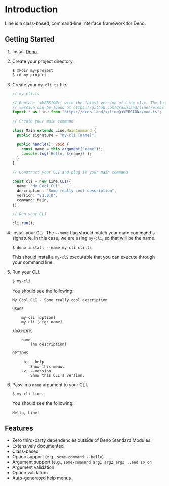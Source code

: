 # Introduction

Line is a class-based, command-line interface framework for Deno.

## Getting Started

1. Install [Deno](https://deno.land/).

2. Create your project directory.

   ```shell
   $ mkdir my-project
   $ cd my-project
   ```

3. Create your `my_cli.ts` file.

   ```typescript
   // my_cli.ts

   // Replace `<VERSION>` with the latest version of Line v1.x. The latest
   // version can be found at https://github.com/drashland/line/releases/latest
   import * as Line from "https://deno.land/x/line@<VERSION>/mod.ts";

   // Create your main command

   class Main extends Line.MainCommand {
     public signature = "my-cli [name]";

     public handle(): void {
       const name = this.argument("name")!;
       console.log(`Hello, ${name}!`);
     }
   }

   // Construct your CLI and plug in your main command

   const cli = new Line.CLI({
     name: "My Cool CLI",
     description: "Some really cool description",
     version: "v1.0.0",
     command: Main,
   });

   // Run your CLI

   cli.run();
   ```

4. Install your CLI. The `--name` flag should match your main command's
   signature. In this case, we are using `my-cli`, so that will be the name.

   ```shell
   $ deno install --name my-cli cli.ts
   ```

   This should install a `my-cli` executable that you can execute through your
   command line.

5. Run your CLI.

   ```shell
   $ my-cli
   ```

   You should see the following:

   ```text
   My Cool CLI - Some really cool description

   USAGE

       my-cli [option]
       my-cli [arg: name]

   ARGUMENTS

       name
           (no description)

   OPTIONS

       -h, --help
           Show this menu.
       -v, --version
           Show this CLI's version.
   ```

6. Pass in a `name` argument to your CLI.

   ```shell
   $ my-cli Line
   ```

   You should see the following:

   ```text
   Hello, Line!
   ```

## Features

- Zero third-party dependencies outside of Deno Standard Modules
- Extensively documented
- Class-based
- Option support (e.g., `some-command --hello`)
- Argument support (e.g., `some-command arg1 arg2 arg3 ..and so on`
- Argument validation
- Option validation
- Auto-generated help menus
